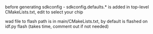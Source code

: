 before generating sdkconfig - sdkconfig.defaults.* is added in top-level CMakeLists.txt, edit to select your chip

wad file to flash path is in main/CMakeLists.txt, by default is flashed on idf.py flash (takes time, comment out if not needed)